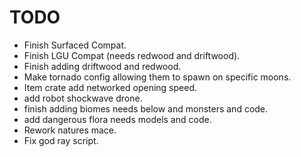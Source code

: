 # TODO

- Finish Surfaced Compat.
- Finish LGU Compat (needs redwood and driftwood).
- Finish adding driftwood and redwood.
- Make tornado config allowing them to spawn on specific moons.
- Item crate add networked opening speed.
- add robot shockwave drone.
- finish adding biomes needs below and monsters and code.
- add dangerous flora needs models and code.
- Rework natures mace.
- Fix god ray script.
